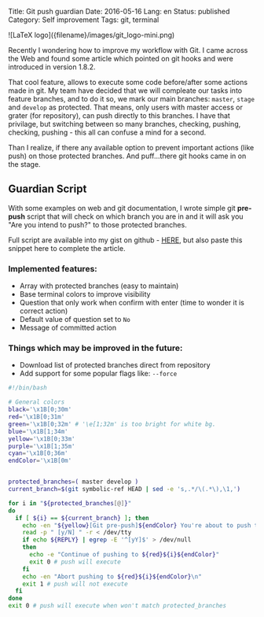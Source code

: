 Title:      Git push guardian
Date:       2016-05-16
Lang:       en
Status:     published
Category:   Self improvement
Tags:       git, terminal
<!-- Summary: -->


<div class="intro-article-image-md" markdown="1">
  ![LaTeX logo]({filename}/images/git_logo-mini.png)
</div>

Recently I wondering how to improve my workflow with Git. I came across the Web
and found some article which pointed on git hooks and were introduced in
version 1.8.2.

That cool feature, allows to execute some code before/after some actions made in
git. My team have decided that we will compleate our tasks into feature branches,
and to do it so, we mark our main branches: `master`, `stage` and `develop` as
protected. That means, only users with master access or grater (for repository),
can push directly to this branches. I have that privilage, but switching between
so many branches, checking, pushing, checking, pushing - this all can confuse a
mind for a second.

Than I realize, if there any available option to prevent important actions (like
push) on those protected branches. And puff...there git hooks came in on the
stage.

## Guardian Script
With some examples on web and git documentation, I wrote simple git **pre-push**
script that will check on which branch you are in and it will ask you "Are you
intend to push?" to those protected branches.

Full script are available into my gist on github - [HERE][gist-pre-push], but
also paste this snippet here to complete the article.

### Implemented features:
- Array with protected branches (easy to maintain)
- Base terminal colors to improve visibility
- Question that only work when confirm with enter (time to wonder it is correct action)
- Default value of question set to `No`
- Message of committed action

### Things which may be improved in the future:
- Download list of protected branches direct from repository
- Add support for some popular flags like: `--force`

```bash
#!/bin/bash

# General colors
black='\x1B[0;30m'
red='\x1B[0;31m'
green='\x1B[0;32m' # '\e[1;32m' is too bright for white bg.
blue='\x1B[1;34m'
yellow='\x1B[0;33m'
purple='\x1B[1;35m'
cyan='\x1B[0;36m'
endColor='\x1B[0m'


protected_branches=( master develop )
current_branch=$(git symbolic-ref HEAD | sed -e 's,.*/\(.*\),\1,')

for i in "${protected_branches[@]}"
do
  if [ ${i} == ${current_branch} ]; then
    echo -en "${yellow}[Git pre-push]${endColor} You're about to push to ${red}${i}${endColor}, is that what you intended?"
    read -p " [y/N] " -r < /dev/tty
    if echo ${REPLY} | egrep -E '^[yY]$' > /dev/null
    then
      echo -e "Continue of pushing to ${red}${i}${endColor}"
      exit 0 # push will execute
    fi
    echo -en "Abort pushing to ${red}${i}${endColor}\n"
    exit 1 # push will not execute
  fi
done
exit 0 # push will execute when won't match protected_branches
```

  [1]: http://technology.blurtit.com/114838/what-is-a-basic-difference-between-a-notepad-and-microsoft-word
  [gist-pre-push]: https://gist.github.com/egel/2058f19cf78df84ade741b7a77a38006
